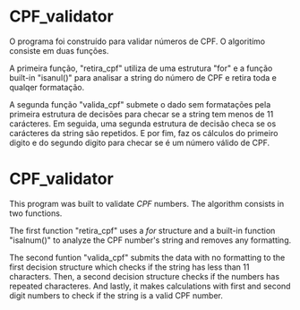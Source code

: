 # CPF_validator

O programa foi construído para validar números de CPF. O algoritímo consiste em duas funções. 

A primeira função, "retira_cpf" utiliza de uma estrutura "for" e a função built-in "isanul()" para analisar a string do número de CPF e retira toda e qualqer formatação.

A segunda função "valida_cpf" submete o dado sem formatações pela primeira estrutura de decisões para checar se a string tem menos de 11 carácteres. Em seguida, uma segunda estrutura de decisão checa se os carácteres da string são repetidos. E por fim, faz os cálculos do primeiro digito e do segundo digito para checar se é um número válido de CPF.

# CPF_validator

This program was built to validate *CPF* numbers. The algorithm consists in two functions.

The first function "retira_cpf" uses a *for* structure and a built-in function "isalnum()" to analyze the CPF number's string and removes any formatting.

The second funtion "valida_cpf" submits the data with no formatting to the first decision structure which checks if the string has less than 11 characters. Then, a second decision structure checks if the numbers has repeated characteres. And lastly, it makes calculations with first and second digit numbers to check if the string is a valid CPF number.
